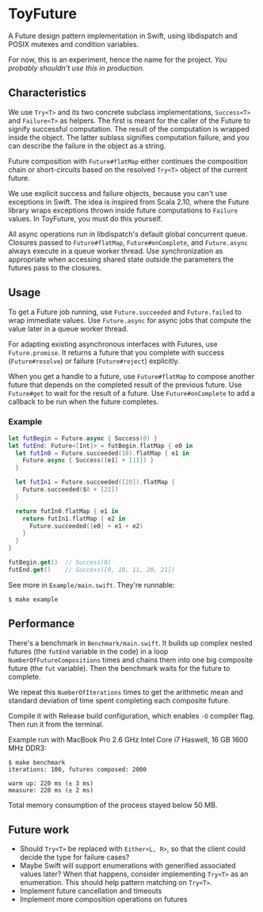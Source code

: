 ToyFuture
=========

A Future design pattern implementation in Swift, using libdispatch and
POSIX mutexes and condition variables.

For now, this is an experiment, hence the name for the project. *You
probably shouldn't use this in production.*

Characteristics
---------------

We use `Try<T>` and its two concrete subclass implementations,
`Success<T>` and `Failure<T>` as helpers. The first is meant for the
caller of the Future to signify successful computation. The result of
the computation is wrapped inside the object. The latter sublass
signifies computation failure, and you can describe the failure in the
object as a string.

Future composition with `Future#flatMap` either continues the
composition chain or short-circuits based on the resolved `Try<T>`
object of the current future.

We use explicit success and failure objects, because you can't use
exceptions in Swift. The idea is inspired from Scala 2.10, where the
Future library wraps exceptions thrown inside future computations to
`Failure` values. In ToyFuture, you must do this yourself.

All async operations run in libdispatch's default global concurrent
queue. Closures passed to `Future#flatMap`, `Future#onComplete`, and
`Future.async` always execute in a queue worker thread. Use
synchronization as appropriate when accessing shared state outside the
parameters the futures pass to the closures.

Usage
-----

To get a Future job running, use `Future.succeeded` and
`Future.failed` to wrap immediate values. Use `Future.async` for async
jobs that compute the value later in a queue worker thread.

For adapting existing asynchronous interfaces with Futures, use
`Future.promise`. It returns a future that you complete with success
(`Future#resolve`) or failure (`Future#reject`) explicitly.

When you get a handle to a future, use `Future#flatMap` to compose
another future that depends on the completed result of the previous
future. Use `Future#get` to wait for the result of a future. Use
`Future#onComplete` to add a callback to be run when the future
completes.

### Example

```swift
let futBegin = Future.async { Success(0) }
let futEnd: Future<[Int]> = futBegin.flatMap { e0 in
  let futIn0 = Future.succeeded(10).flatMap { e1 in
    Future.async { Success([e1] + [11]) }
  }

  let futIn1 = Future.succeeded([20]).flatMap {
    Future.succeeded($0 + [21])
  }

  return futIn0.flatMap { e1 in
    return futIn1.flatMap { e2 in
      Future.succeeded([e0] + e1 + e2)
    }
  }
}

futBegin.get()  // Success(0)
futEnd.get()    // Success([0, 10, 11, 20, 21])
```

See more in `Example/main.swift`. They're runnable:

```
$ make example
```

Performance
-----------

There's a benchmark in `Benchmark/main.swift`. It builds up complex
nested futures (the `futEnd` variable in the code) in a loop
`NumberOfFutureCompositions` times and chains them into one big
composite future (the `fut` variable). Then the benchmark waits for
the future to complete.

We repeat this `NumberOfIterations` times to get the arithmetic mean
and standard deviation of time spent completing each composite future.

Compile it with Release build configuration, which enables `-O`
compiler flag. Then run it from the terminal.

Example run with MacBook Pro 2.6 GHz Intel Core i7 Haswell, 16 GB 1600
MHz DDR3:

```
$ make benchmark
iterations: 100, futures composed: 2000

warm up: 220 ms (± 3 ms)
measure: 220 ms (± 2 ms)
```

Total memory consumption of the process stayed below 50 MB.

Future work
-----------

* Should `Try<T>` be replaced with `Either<L, R>`, so that the client
  could decide the type for failure cases?
* Maybe Swift will support enumerations with generified associated
  values later? When that happens, consider implementing `Try<T>` as
  an enumeration. This should help pattern matching on `Try<T>`.
* Implement future cancellation and timeouts
* Implement more composition operations on futures
